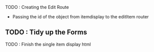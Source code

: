 TODO : Creating the Edit Route
- Passing the id of the object from itemdisplay to the editItem router

TODO : Tidy up the Forms
-

TODO : Finish the single item display html

